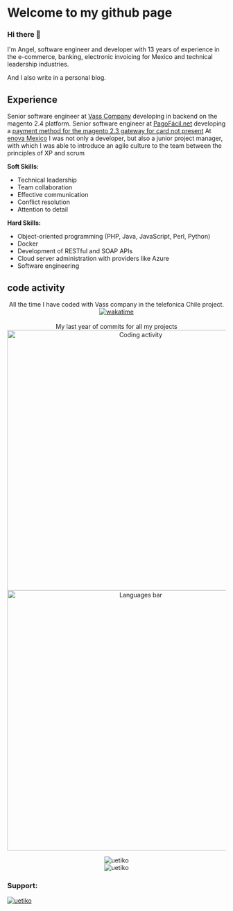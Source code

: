#  Welcome to my github page

### Hi there 👋 
I'm Angel, software engineer and developer with 13 years of experience in the e-commerce, banking, electronic invoicing for Mexico and technical leadership industries.

And I also write in a personal blog.

 ## Experience
 
Senior software engineer at [Vass Company](https://www.linkedin.com/company/vass-latam/) developing in backend on the magento 2.4 platform.
Senior software engineer at [PagoFácil.net](https://www.linkedin.com/company/pagofacil/) developing a [payment method for the magento 2.3 gateway for card not present](https://packagist.org/packages/pagofacilnet/module-payment)
At [enova Mexico](https://packagist.org/packages/enova/) I was not only a developer, but also a junior project manager, with which I was able to introduce an agile culture to the team between the principles of XP and scrum


**Soft Skills:**
- Technical leadership
- Team collaboration
- Effective communication
- Conflict resolution
- Attention to detail

**Hard Skills:**
- Object-oriented programming (PHP, Java, JavaScript, Perl, Python)
- Docker
- Development of RESTful and SOAP APIs
- Cloud server administration with providers like Azure
- Software engineering


## code activity

<p align="center">
  All the time I have coded with Vass company in the telefonica Chile project. 
  <br>
  <a href="https://wakatime.com/badge/user/8a272fcb-113b-4d48-b227-e717ab94571a/project/467ac21a-4804-43d5-a29f-9fa7ce129efe" target="_blank">
    <img src="https://wakatime.com/badge/user/8a272fcb-113b-4d48-b227-e717ab94571a/project/467ac21a-4804-43d5-a29f-9fa7ce129efe.svg" alt="wakatime">
  </a>
  <br><br>
  My last year of commits for all my projects
  <br>
  <a href="https://wakatime.com/@uetiko" target="_blank">
    <img src="https://wakatime.com/share/@uetiko/72f887e8-d80d-4022-91c6-44ddcba7c8f5.png" alt="Coding activity" width="600px">
  </a>
  <a href="https://wakatime.com/@uetiko" target="_blank">
    <img src="https://wakatime.com/share/@uetiko/49b46865-8eee-4eb2-bb69-5702965d0d2e.svg" alt="Languages bar" width="600px">
  </a>
</p>


<p align="center">
  <img src="https://github-readme-stats.vercel.app/api/top-langs?username=uetiko&show_icons=true&locale=en&layout=compact" alt="uetiko">
  <br>
  <img src="https://github-readme-stats.vercel.app/api?username=uetiko&show_icons=true&locale=en" alt="uetiko">
</p>


### Support:
[![uetiko](https://cdn.buymeacoffee.com/buttons/v2/default-yellow.png)](https://www.buymeacoffee.com/uetiko)

<!--
**uetiko/uetiko** is a ✨ _special_ ✨ repository because its `README.md` (this file) appears on your GitHub profile.

Here are some ideas to get you started:

- 🔭 I’m currently working on ...
- 🌱 I’m currently learning ...
- 👯 I’m looking to collaborate on ...
- 🤔 I’m looking for help with ...
- 💬 Ask me about ...
- 📫 How to reach me: ...
- 😄 Pronouns: ...
- ⚡ Fun fact: ...
-->
